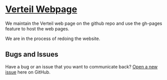 # [Verteil Webpage](https://www.verteil.com/)

We maintain the Verteil web page on the github repo and use the gh-pages feature to host the web pages.

We are in the process of redoing the website.


## Bugs and Issues

Have a bug or an issue that you want to communicate back? [Open a new issue](https://github.com/minidoc/verteil/issues) here on GitHub.
